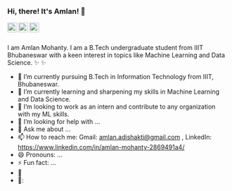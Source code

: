 ### Hi, there! It's Amlan! 👋

<a href="https://www.linkedin.com/in/amlan-mohanty-2869491a4/">
  <img align="left" alt="amlanmohantty1's LinkdeIn" width="22px" src="https://cdn.jsdelivr.net/npm/simple-icons@v3/icons/linkedin.svg" />
</a>
<a href="mailto:amlan.adishakti@gmail.com">
  <img align="left" alt="kahanikaar's Gmail" width="22px" src="https://cdn.jsdelivr.net/npm/simple-icons@v3/icons/gmail.svg" />
</a>
<a href="https://www.kaggle.com/amlanmohanty1">
  <img align="left" alt="Kaggle" width="22px" src="https://cdn.jsdelivr.net/npm/simple-icons@3.1.0/icons/kaggle.svg" />
</a>

<br />
<br />


I am Amlan Mohanty. I am a B.Tech undergraduate student from IIIT Bhubaneswar with a keen interest in topics like Machine Learning and Data Science.
 ✨  ✨ 

- 🔭 I’m currently pursuing B.Tech in Information Technology from IIIT, Bhubaneswar.
- 🌱 I’m currently learning and sharpening my skills in Machine Learning and Data Science.
- 👯 I’m looking to work as an intern and contribute to any organization with my ML skills.
- 🤔 I’m looking for help with ...
- 💬 Ask me about ...
- 📫 How to reach me: Gmail: amlan.adishakti@gmail.com , LinkedIn: https://www.linkedin.com/in/amlan-mohanty-2869491a4/
- 😄 Pronouns: ...
- ⚡ Fun fact: ...
- 💼
- 📝: 


